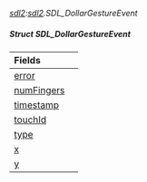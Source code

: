_[sdl2](../../modules/sdl2/sdl2-module.md):[sdl2](../../modules/sdl2/sdl2-module.md).SDL\_DollarGestureEvent_
##### Struct SDL\_DollarGestureEvent

| Fields | |
|:---|:---|
| [error](sdl2-sdl_dollargestureevent-error.md) |  |
| [numFingers](sdl2-sdl_dollargestureevent-numfingers.md) |  |
| [timestamp](sdl2-sdl_dollargestureevent-timestamp.md) |  |
| [touchId](sdl2-sdl_dollargestureevent-touchid.md) |  |
| [type](sdl2-sdl_dollargestureevent-type.md) |  |
| [x](sdl2-sdl_dollargestureevent-x.md) |  |
| [y](sdl2-sdl_dollargestureevent-y.md) |  |
